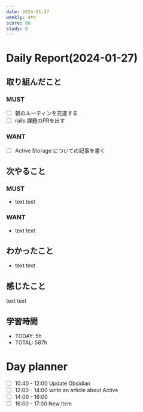 ```yaml
---
date: 2024-01-27
weekly: 4th
score: 00
study: 0
---
```

# Daily Report(2024-01-27)
## 取り組んだこと
### MUST
- [ ] 朝のルーティンを完遂する
- [ ] rails 課題のPRを出す
### WANT
- [ ] Active Storage についての記事を書く
## 次やること
### MUST
- text text
### WANT
- text text
## わかったこと
- text text
## 感じたこと
text text
## 学習時間
- TODAY: 5h
- TOTAL: 587h


# Day planner
- [ ] 10:40 - 12:00 Update Obsidian
- [ ] 12:00 - 14:00 write an article about Active
- [ ] 14:00 - 16:00 
- [ ] 16:00 - 17:00 New item
